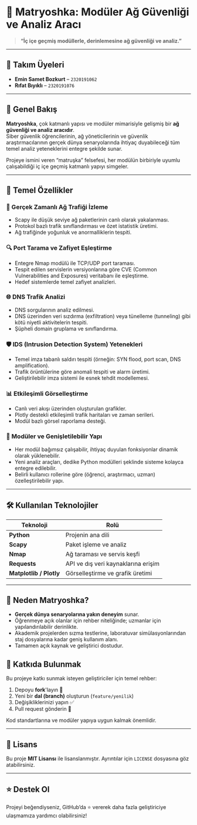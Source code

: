 # 🎃 Matryoshka: Modüler Ağ Güvenliği ve Analiz Aracı

> **“İç içe geçmiş modüllerle, derinlemesine ağ güvenliği ve analiz.”**

---

## 👥 Takım Üyeleri

- **Emin Samet Bozkurt** – `2320191062`  
- **Rıfat Bıyıklı** – `2320191076`  

---

## 🧩 Genel Bakış

**Matryoshka**, çok katmanlı yapısı ve modüler mimarisiyle gelişmiş bir **ağ güvenliği ve analiz aracıdır**.  
Siber güvenlik öğrencilerinin, ağ yöneticilerinin ve güvenlik araştırmacılarının gerçek dünya senaryolarında ihtiyaç duyabileceği tüm temel analiz yeteneklerini entegre şekilde sunar.

Projeye ismini veren “matruşka” felsefesi, her modülün birbiriyle uyumlu çalışabildiği iç içe geçmiş katmanlı yapıyı simgeler.

---

## 🚀 Temel Özellikler

### 📡 Gerçek Zamanlı Ağ Trafiği İzleme
- Scapy ile düşük seviye ağ paketlerinin canlı olarak yakalanması.
- Protokol bazlı trafik sınıflandırması ve özet istatistik üretimi.
- Ağ trafiğinde yoğunluk ve anormalliklerin tespiti.

### 🔍 Port Tarama ve Zafiyet Eşleştirme
- Entegre Nmap modülü ile TCP/UDP port taraması.
- Tespit edilen servislerin versiyonlarına göre CVE (Common Vulnerabilities and Exposures) veritabanı ile eşleştirme.
- Hedef sistemlerde temel zafiyet analizleri.

### 🌐 DNS Trafik Analizi
- DNS sorgularının analiz edilmesi.
- DNS üzerinden veri sızdırma (exfiltration) veya tünelleme (tunneling) gibi kötü niyetli aktivitelerin tespiti.
- Şüpheli domain gruplama ve sınıflandırma.

### 🛡️ IDS (Intrusion Detection System) Yetenekleri
- Temel imza tabanlı saldırı tespiti (örneğin: SYN flood, port scan, DNS amplification).
- Trafik örüntülerine göre anomali tespiti ve alarm üretimi.
- Geliştirilebilir imza sistemi ile esnek tehdit modellemesi.

### 📊 Etkileşimli Görselleştirme
- Canlı veri akışı üzerinden oluşturulan grafikler.
- Plotly destekli etkileşimli trafik haritaları ve zaman serileri.
- Modül bazlı görsel raporlama desteği.

### 🧱 Modüler ve Genişletilebilir Yapı
- Her modül bağımsız çalışabilir, ihtiyaç duyulan fonksiyonlar dinamik olarak yüklenebilir.
- Yeni analiz araçları, dedike Python modülleri şeklinde sisteme kolayca entegre edilebilir.
- Belirli kullanıcı rollerine göre (öğrenci, araştırmacı, uzman) özelleştirilebilir yapı.

---

## 🛠️ Kullanılan Teknolojiler

| Teknoloji | Rolü |
|----------|------|
| **Python** | Projenin ana dili |
| **Scapy** | Paket işleme ve analiz |
| **Nmap** | Ağ taraması ve servis keşfi |
| **Requests** | API ve dış veri kaynaklarına erişim |
| **Matplotlib / Plotly** | Görselleştirme ve grafik üretimi |

---

## 🎯 Neden Matryoshka?

- **Gerçek dünya senaryolarına yakın deneyim** sunar.
- Öğrenmeye açık olanlar için rehber niteliğinde; uzmanlar için yapılandırılabilir derinlikte.
- Akademik projelerden sızma testlerine, laboratuvar simülasyonlarından staj dosyalarına kadar geniş kullanım alanı.
- Tamamen açık kaynak ve geliştirici dostudur.







## 🤝 Katkıda Bulunmak

Bu projeye katkı sunmak isteyen geliştiriciler için temel rehber:

1. Depoyu **fork**'layın 🍴  
2. Yeni bir **dal (branch)** oluşturun (`feature/yenilik`)  
3. Değişikliklerinizi yapın ✅  
4. Pull request gönderin 🔁

Kod standartlarına ve modüler yapıya uygun kalmak önemlidir.

---

## 📄 Lisans

Bu proje **MIT Lisansı** ile lisanslanmıştır. Ayrıntılar için `LICENSE` dosyasına göz atabilirsiniz.

---

## ⭐ Destek Ol

Projeyi beğendiyseniz, GitHub’da ⭐ vererek daha fazla geliştiriciye ulaşmamıza yardımcı olabilirsiniz!
